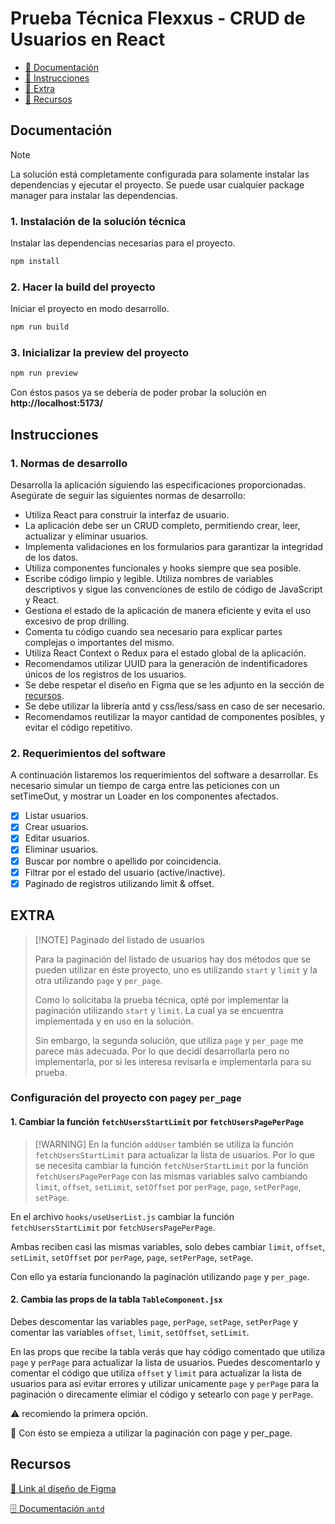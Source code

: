 # Prueba Técnica Flexxus - CRUD de Usuarios en React

- [📝 Documentación](#documentación)
- [📝 Instrucciones](#instrucciones)
- [📝 Extra](#extra)
- [📝 Recursos](#recursos)

## Documentación

> [!NOTE]
>
> La solución está completamente configurada para solamente instalar las dependencias y ejecutar el proyecto.
> Se puede usar cualquier package manager para instalar las dependencias.

### 1. Instalación de la solución técnica

Instalar las dependencias necesarias para el proyecto.

```bash
npm install
```

### 2. Hacer la build del proyecto

Iniciar el proyecto en modo desarrollo.

```bash
npm run build
```

### 3. Inicializar la preview del proyecto

```bash
npm run preview
```

Con éstos pasos ya se debería de poder probar la solución en **http://localhost:5173/**

## Instrucciones

### 1. Normas de desarrollo

Desarrolla la aplicación siguiendo las especificaciones proporcionadas. Asegúrate de seguir las siguientes normas de desarrollo:

- Utiliza React para construir la interfaz de usuario.
- La aplicación debe ser un CRUD completo, permitiendo crear, leer, actualizar y eliminar usuarios.
- Implementa validaciones en los formularios para garantizar la integridad de los datos.
- Utiliza componentes funcionales y hooks siempre que sea posible.
- Escribe código limpio y legible. Utiliza nombres de variables descriptivos y sigue las convenciones de estilo de código de JavaScript y React.
- Gestiona el estado de la aplicación de manera eficiente y evita el uso excesivo de prop drilling.
- Comenta tu código cuando sea necesario para explicar partes complejas o importantes del mismo.
- Utiliza React Context o Redux para el estado global de la aplicación.
- Recomendamos utilizar UUID para la generación de indentificadores únicos de los registros de los usuarios.
- Se debe respetar el diseño en Figma que se les adjunto en la sección de [recursos](#sources).
- Se debe utilizar la librería antd y css/less/sass en caso de ser necesario.
- Recomendamos reutilizar la mayor cantidad de componentes posibles, y evitar el código repetitivo.

### 2. Requerimientos del software

A continuación listaremos los requerimientos del software a desarrollar.
Es necesario simular un tiempo de carga entre las peticiones con un setTimeOut, y mostrar un Loader en los componentes afectados.

- [x] Listar usuarios.
- [x] Crear usuarios.
- [x] Editar usuarios.
- [x] Eliminar usuarios.
- [x] Buscar por nombre o apellido por coincidencia.
- [x] Filtrar por el estado del usuario (active/inactive).
- [x] Paginado de registros utilizando limit & offset.

## EXTRA

> [!NOTE] Paginado del listado de usuarios
>
> Para la paginación del listado de usuarios hay dos métodos que se pueden utilizar en éste proyecto,
> uno es utilizando `start` y `limit` y la otra utilizando `page` y `per_page`.
>
> Como lo solicitaba la prueba técnica, opté por implementar la paginación utilizando `start` y `limit`.
> La cual ya se encuentra implementada y en uso en la solución.
>
> Sin embargo, la segunda solución, que utiliza `page` y `per_page` me parece más adecuada.
> Por lo que decidí desarrollarla pero no implementarla, por si les interesa revisarla e implementarla
> para su prueba.

### Configuración del proyecto con `page`y `per_page`

#### 1. Cambiar la función `fetchUsersStartLimit` por `fetchUsersPagePerPage`

> [!WARNING] En la función `addUser` también se utiliza la función `fetchUsersStartLimit` para actualizar la lista de usuarios.
> Por lo que se necesita cambiar la función `fetchUserStartLimit` por la función `fetchUsersPagePerPage` con las mismas variables salvo cambiando `limit`, `offset`, `setLimit`, `setOffset` por `perPage`, `page`, `setPerPage`, `setPage`.

En el archivo `hooks/useUserList.js` cambiar la función `fetchUsersStartLimit` por `fetchUsersPagePerPage`.

Ambas reciben casi las mismas variables, solo debes cambiar `limit`, `offset`, `setLimit`, `setOffset` por `perPage`, `page`, `setPerPage`, `setPage`.

Con ello ya estaría funcionando la paginación utilizando `page` y `per_page`.

#### 2. Cambia las props de la tabla `TableComponent.jsx`

Debes descomentar las variables `page`, `perPage`, `setPage`, `setPerPage` y comentar las variables `offset`, `limit`, `setOffset`, `setLimit`.

En las props que recibe la tabla verás que hay código comentado que utiliza `page` y `perPage` para actualizar la lista de usuarios.
Puedes descomentarlo y comentar el código que utiliza `offset` y `limit` para actualizar la lista de usuarios para así evitar errores y utilizar unicamente `page` y `perPage` para la paginación
o direcamente elimiar el código y setearlo con `page` y `perPage`.

⚠️ recomiendo la primera opción.

🚀 Con ésto se empieza a utilizar la paginación con page y per_page.

<a id="sources"></a>

## Recursos

[🎨 Link al diseño de Figma](https://shorturl.at/rwxV4)

[🗄️ Documentación `antd`](https://4x.ant.design/components/overview/)
